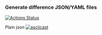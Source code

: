 ### Generate difference JSON/YAML files
[![Actions Status](https://github.com/AlexanderPotapkov/python-project-lvl2/workflows/hexlet-check/badge.svg)](https://github.com/AlexanderPotapkov/python-project-lvl2/actions)


Plain json
[![asciicast](https://asciinema.org/a/UTwOijdMm4OtzRPGBpKkFBheS.svg)](https://asciinema.org/a/UTwOijdMm4OtzRPGBpKkFBheS)